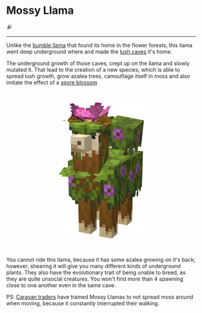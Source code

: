 # Mossy Llama

<img src="../images/shears.png">

------------------------

Unlike the [bumble llama](/docs/mobs/bumble-llama) that found its home in the flower forests,
this llama went deep underground where and made the [lush caves](https://minecraft.fandom.com/wiki/Lush_Caves)
it's home.

The underground growth of those caves, crept up on the llama and slowly mutated it. That lead
to the creation of a new species, which is able to spread lush growth, grow azalea trees, camouflage itself
in moss and also imitate the effect of a [spore blossom](https://minecraft.fandom.com/wiki/Spore_Blossom)

<br>
<p align="center">
    <img src="../images/mossy_llama.png">
</p>
<br>

You cannot ride this llama, because it has some azalea growing on it's back; however, shearing it
will give you many different kinds of underground plants. They also have the evolutionary trait of being
unable to breed, as they are quite unsocial creatures. You won't find more than 4 spawning close to one
another even in the same cave.

PS: [Caravan traders](/docs/mobs/caravan-trader) have trained Mossy Llamas to not spread moss around when
moving, because it constantly interrupted their walking.
